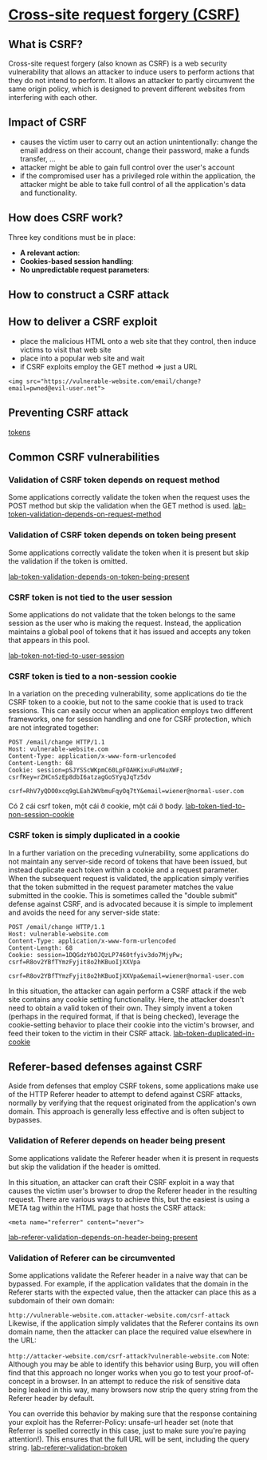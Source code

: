 # [Cross-site request forgery (CSRF)](https://portswigger.net/web-security/csrf)

## What is CSRF?
Cross-site request forgery (also known as CSRF) is a web security vulnerability that allows an attacker to induce users to perform actions that they do not intend to perform. It allows an attacker to partly circumvent the same origin policy, which is designed to prevent different websites from interfering with each other.
## Impact of CSRF
- causes the victim user to carry out an action unintentionally: change the email address on their account, change their password, make a funds transfer, ...
- attacker might be able to gain full control over the user's account
- if the compromised user has a privileged role within the application, the attacker might be able to take full control of all the application's data and functionality.
## How does CSRF work?
Three key conditions must be in place:
- **A relevant action**: 
- **Cookies-based session handling**:
- **No unpredictable request parameters**:

## How to construct a CSRF attack
## How to deliver a CSRF exploit
- place	the malicious HTML onto a web site that they control, then induce victims to visit that web site
- place into a popular web site and wait
- if CSRF exploits employ the GET method => just a URL
```
<img src="https://vulnerable-website.com/email/change?email=pwned@evil-user.net">
```
## Preventing CSRF attack
[tokens](../../../../learn/portswigger/Web%20Security%20Academy/Cross-site%20request%20forgery%20%28CSRF%29/tokens.md)
## Common CSRF vulnerabilities

### Validation of CSRF token depends on request method
Some applications correctly validate the token when the request uses the POST method but skip the validation when the GET method is used.
[lab-token-validation-depends-on-request-method](../../../../learn/portswigger/Web%20Security%20Academy/Cross-site%20request%20forgery%20%28CSRF%29/lab/practitioner/2.%20lab-token-validation-depends-on-request-method.md)

### Validation of CSRF token depends on token being present
Some applications correctly validate the token when it is present but skip the validation if the token is omitted.

[lab-token-validation-depends-on-token-being-present](../../../../learn/portswigger/Web%20Security%20Academy/Cross-site%20request%20forgery%20%28CSRF%29/lab/practitioner/3.%20lab-token-validation-depends-on-token-being-pre.md)

### CSRF token is not tied to the user session
Some applications do not validate that the token belongs to the same session as the user who is making the request. Instead, the application maintains a global pool of tokens that it has issued and accepts any token that appears in this pool.

[lab-token-not-tied-to-user-session](../../../../learn/portswigger/Web%20Security%20Academy/Cross-site%20request%20forgery%20%28CSRF%29/lab/practitioner/4.%20lab-token-not-tied-to-user-session.md)

### CSRF token is tied to a non-session cookie
In a variation on the preceding vulnerability, some applications do tie the CSRF token to a cookie, but not to the same cookie that is used to track sessions. This can easily occur when an application employs two different frameworks, one for session handling and one for CSRF protection, which are not integrated together:

```
POST /email/change HTTP/1.1
Host: vulnerable-website.com
Content-Type: application/x-www-form-urlencoded
Content-Length: 68
Cookie: session=pSJYSScWKpmC60LpFOAHKixuFuM4uXWF; csrfKey=rZHCnSzEp8dbI6atzagGoSYyqJqTz5dv

csrf=RhV7yQDO0xcq9gLEah2WVbmuFqyOq7tY&email=wiener@normal-user.com
```

Có 2 cái csrf token, một cái ở cookie, một cái ở body.
[lab-token-tied-to-non-session-cookie](../../../../learn/portswigger/Web%20Security%20Academy/Cross-site%20request%20forgery%20%28CSRF%29/lab/practitioner/5.%20lab-token-tied-to-non-session-cookie.md)

### CSRF token is simply duplicated in a cookie
In a further variation on the preceding vulnerability, some applications do not maintain any server-side record of tokens that have been issued, but instead duplicate each token within a cookie and a request parameter. When the subsequent request is validated, the application simply verifies that the token submitted in the request parameter matches the value submitted in the cookie. This is sometimes called the "double submit" defense against CSRF, and is advocated because it is simple to implement and avoids the need for any server-side state:
```
POST /email/change HTTP/1.1
Host: vulnerable-website.com
Content-Type: application/x-www-form-urlencoded
Content-Length: 68
Cookie: session=1DQGdzYbOJQzLP7460tfyiv3do7MjyPw; csrf=R8ov2YBfTYmzFyjit8o2hKBuoIjXXVpa

csrf=R8ov2YBfTYmzFyjit8o2hKBuoIjXXVpa&email=wiener@normal-user.com
```
In this situation, the attacker can again perform a CSRF attack if the web site contains any cookie setting functionality. Here, the attacker doesn't need to obtain a valid token of their own. They simply invent a token (perhaps in the required format, if that is being checked), leverage the cookie-setting behavior to place their cookie into the victim's browser, and feed their token to the victim in their CSRF attack.
[lab-token-duplicated-in-cookie](../../../../learn/portswigger/Web%20Security%20Academy/Cross-site%20request%20forgery%20%28CSRF%29/lab/practitioner/6.%20lab-token-duplicated-in-cookie.md)

## Referer-based defenses against CSRF
Aside from defenses that employ CSRF tokens, some applications make use of the HTTP Referer header to attempt to defend against CSRF attacks, normally by verifying that the request originated from the application's own domain. This approach is generally less effective and is often subject to bypasses.
### Validation of Referer depends on header being present
Some applications validate the Referer header when it is present in requests but skip the validation if the header is omitted.

In this situation, an attacker can craft their CSRF exploit in a way that causes the victim user's browser to drop the Referer header in the resulting request. There are various ways to achieve this, but the easiest is using a META tag within the HTML page that hosts the CSRF attack:

`<meta name="referrer" content="never">`

[lab-referer-validation-depends-on-header-being-present](../../../../learn/portswigger/Web%20Security%20Academy/Cross-site%20request%20forgery%20%28CSRF%29/lab/practitioner/7.%20lab-referer-validation-depends-on-header-being-.md)

### Validation of Referer can be circumvented
Some applications validate the Referer header in a naive way that can be bypassed. For example, if the application validates that the domain in the Referer starts with the expected value, then the attacker can place this as a subdomain of their own domain:

`http://vulnerable-website.com.attacker-website.com/csrf-attack`
Likewise, if the application simply validates that the Referer contains its own domain name, then the attacker can place the required value elsewhere in the URL:

`http://attacker-website.com/csrf-attack?vulnerable-website.com`
Note:
Although you may be able to identify this behavior using Burp, you will often find that this approach no longer works when you go to test your proof-of-concept in a browser. In an attempt to reduce the risk of sensitive data being leaked in this way, many browsers now strip the query string from the Referer header by default.

You can override this behavior by making sure that the response containing your exploit has the Referrer-Policy: unsafe-url header set (note that Referrer is spelled correctly in this case, just to make sure you're paying attention!). This ensures that the full URL will be sent, including the query string.
[lab-referer-validation-broken](../../../../learn/portswigger/Web%20Security%20Academy/Cross-site%20request%20forgery%20%28CSRF%29/lab/practitioner/8.%20lab-referer-validation-broken.md)